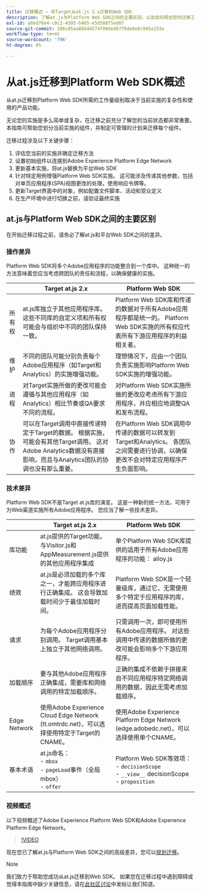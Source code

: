 ```yaml
---
title: 迁移概述 — 将Target从at.js 2.x迁移到Web SDK
description: 了解at.js与Platform Web SDK之间的主要区别，以及如何规划您的迁移工作。
exl-id: a8ed78e4-c8c2-4505-b4b5-e5d508f5ed87
source-git-commit: 286c85aa88d44574f00ded67f0de8e0c945a153e
workflow-type: tm+mt
source-wordcount: '796'
ht-degree: 0%

---
```


# 从at.js迁移到Platform Web SDK概述

从at.js迁移到Platform Web SDK所需的工作量级别取决于当前实施的复杂性和使用的产品功能。

无论您的实施是多么简单或复杂，在迁移之前充分了解您的当前状态都非常重要。 本指南可帮助您划分当前实施的组件，并制定可管理的计划来迁移每个组件。

迁移过程涉及以下关键步骤：

1. 评估您当前的实施并确定迁移方法
1. 设置初始组件以连接到Adobe Experience Platform Edge Network
1. 更新基本实施，将at.js替换为平台Web SDK
1. 针对特定用例增强Platform Web SDK实施。 这可能涉及传递其他参数，包括对单页应用程序(SPA)视图更改的处理，使用响应令牌等。
1. 更新Target界面中的对象，例如配置文件脚本、活动和受众定义
1. 在生产环境中进行切换之前，请验证最终实施

## at.js与Platform Web SDK之间的主要区别

在开始迁移过程之前，请务必了解at.js和平台Web SDK之间的差异。

### 操作差异

Platform Web SDK将多个Adobe应用程序的功能整合到一个库中。 这种统一的方法意味着您应当考虑跨团队的责任和流程，以确保健康的实施。

| | Target at.js 2.x | Platform Web SDK |
|---|---|---|
| 所有权 | at.js库独立于其他应用程序库。 这些不同库的自定义项和所有权可能会与组织中不同的团队保持一致。 | Platform Web SDK库和传递的数据对于所有Adobe应用程序都是统一的。 Platform Web SDK实施的所有权应代表所有下游应用程序的利益相关者。 |
| 维护 | 不同的团队可能分别负责每个Adobe应用程序（如Target和Analytics）的实施增强功能。 | 理想情况下，应由一个团队负责实施影响Platform Web SDK实施的增强功能。 |
| 进程 | 对Target实施所做的更改可能会遵循与其他应用程序（如Analytics）相比节奏或QA要求不同的流程。 | 对Platform Web SDK实施所做的更改应考虑所有下游应用程序，并应相应地调整QA和发布流程。 |
| 协作 | 可以在Target调用中直接传递特定于Target的数据。 根据实施，可能会有其他Target调用。 这对Adobe Analytics数据没有直接影响，而且与Analytics团队的协调也没有那么重要。 | 在Platform Web SDK调用中传递的数据可以转发到Target和Analytics。 各团队之间需要进行协调，以确保更改不会对特定应用程序产生负面影响。 |

### 技术差异

Platform Web SDK不是Target at.js库的演变。 这是一种新的统一方法，可用于为Web渠道实施所有Adobe应用程序。 您应当了解一些技术差异。

| | Target at.js 2.x | Platform Web SDK |
|---|---|---|
| 库功能 | at.js提供的Target功能。 与Visitor.js和AppMeasurement.js提供的其他应用程序集成 | 单个Platform Web SDK库提供的适用于所有Adobe应用程序的功能： alloy.js |
| 绩效 | at.js是必须加载的多个库之一，才能跨应用程序进行正确集成。 这会导致加载时间少于最佳加载时间。 | Platform Web SDK是一个轻量级库，通过它，无需使用多个特定于应用程序的库，进而提高页面加载性能。 |
| 请求 | 为每个Adobe应用程序分别调用。 Target调用基本上独立于其他网络调用。 | 只需调用一次，即可使用所有Adobe应用程序。 对这些调用中传递的数据所做的更改可能会影响多个下游应用程序。 |
| 加载顺序 | 要与其他Adobe应用程序正确集成，需要库和网络调用的特定加载顺序。 | 正确的集成不依赖于拼接来自不同应用程序特定网络调用的数据，因此无需考虑加载顺序。 |
| Edge Network | 使用Adobe Experience Cloud Edge Network (tt.omtrdc.net)，可以选择使用特定于Target的CNAME。 | 使用Adobe Experience Platform Edge Network (edge.adobedc.net)，可以选择使用单个CNAME。 |
| 基本术语 | at.js命名： <br> - `mbox` <br> - `pageLoad`事件（全局mbox） <br> - `offer` | Platform Web SDK等效项： <br> - `decisionScope` <br> - `__view__` decisionScope <br> - `proposition` |

### 视频概述

以下视频概述了Adobe Experience Platform Web SDK和Adobe Experience Platform Edge Network。

>[!VIDEO](https://video.tv.adobe.com/v/37264/?learn=on&enablevpops&captions=chi_hans)

现在您已了解at.js与Platform Web SDK之间的高级差异，您可以[规划迁移](plan-migration.md)。

>[!NOTE]
>
>我们致力于帮助您成功从at.js迁移到Web SDK。 如果您在迁移过程中遇到障碍或觉得本指南中缺少关键信息，请在[此社区讨论](https://experienceleaguecommunities.adobe.com/t5/adobe-experience-platform-data/tutorial-discussion-migrate-target-from-at-js-to-web-sdk/m-p/575587#M463)中发帖让我们知道。
